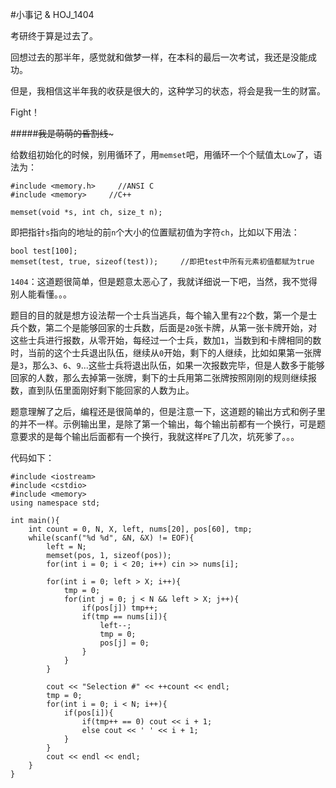 #小事记 & HOJ_1404  

考研终于算是过去了。  

回想过去的那半年，感觉就和做梦一样，在本科的最后一次考试，我还是没能成功。  

但是，我相信这半年我的收获是很大的，这种学习的状态，将会是我一生的财富。  

Fight！  

#####~~~~~~~~~~~~我是萌萌的昏割线~~~~~~~~~~~~~  

给数组初始化的时候，别用循环了，用```memset```吧，用循环一个个赋值太```Low```了，语法为： 

	#include <memory.h>     //ANSI C
	#include <memory>     //C++ 

	memset(void *s, int ch, size_t n);  

即把指针```s```指向的地址的前```n```个大小的位置赋初值为字符```ch```，比如以下用法：  

	bool test[100];
	memset(test, true, sizeof(test));     //即把test中所有元素初值都赋为true  
	
```1404```：这道题很简单，但是题意太恶心了，我就详细说一下吧，当然，我不觉得别人能看懂。。。  

题目的目的就是想方设法帮一个士兵当逃兵，每个输入里有```22```个数，第一个是士兵个数，第二个是能够回家的士兵数，后面是```20```张卡牌，从第一张卡牌开始，对这些士兵进行报数，从零开始，每经过一个士兵，数加```1```，当数到和卡牌相同的数时，当前的这个士兵退出队伍，继续从```0```开始，剩下的人继续，比如如果第一张牌是```3```，那么```3```、```6```、```9```...这些士兵将退出队伍，如果一次报数完毕，但是人数多于能够回家的人数，那么去掉第一张牌，剩下的士兵用第二张牌按照刚刚的规则继续报数，直到队伍里面刚好剩下能回家的人数为止。  

题意理解了之后，编程还是很简单的，但是注意一下，这道题的输出方式和例子里的并不一样。示例输出里，是除了第一个输出，每个输出前都有一个换行，可是题意要求的是每个输出后面都有一个换行，我就这样```PE```了几次，坑死爹了。。。  

代码如下：  

	#include <iostream>
	#include <cstdio>
	#include <memory>
	using namespace std;

	int main(){
    	int count = 0, N, X, left, nums[20], pos[60], tmp;
    	while(scanf("%d %d", &N, &X) != EOF){
        	left = N;
        	memset(pos, 1, sizeof(pos));
        	for(int i = 0; i < 20; i++) cin >> nums[i];

        	for(int i = 0; left > X; i++){
            	tmp = 0;
            	for(int j = 0; j < N && left > X; j++){
                	if(pos[j]) tmp++;
                	if(tmp == nums[i]){
                    	left--;
                    	tmp = 0;
                    	pos[j] = 0;
                	}
            	}
        	}

        	cout << "Selection #" << ++count << endl;
        	tmp = 0;
        	for(int i = 0; i < N; i++){
            	if(pos[i]){
                	if(tmp++ == 0) cout << i + 1;
                	else cout << ' ' << i + 1;
            	}
        	}
        	cout << endl << endl;
    	}
	}

